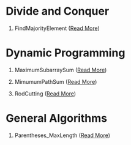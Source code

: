 # Divide and Conquer

1. FindMajorityElement ([Read More](https://mrdupin.github.io/2017/01/10/dnc-majority-element/))

# Dynamic Programming

1. MaximumSubarraySum ([Read More](https://mrdupin.github.io/2017/01/13/maximum-subarray-sum/))

2. MimumumPathSum ([Read More](https://mrdupin.github.io/2017/01/05/optimal-matrix-path))

3. RodCutting ([Read More](https://mrdupin.github.io/2017/03/21/rod-cutting/))

# General Algorithms

1. Parentheses_MaxLength ([Read More](https://mrdupin.github.io/2017/01/21/parentheses-max-length/))
